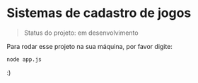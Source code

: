 <h1>Sistemas de cadastro de jogos</h1>

> Status do projeto: em desenvolvimento

Para rodar esse projeto na sua máquina, por favor digite:

```
node app.js
```

:)

